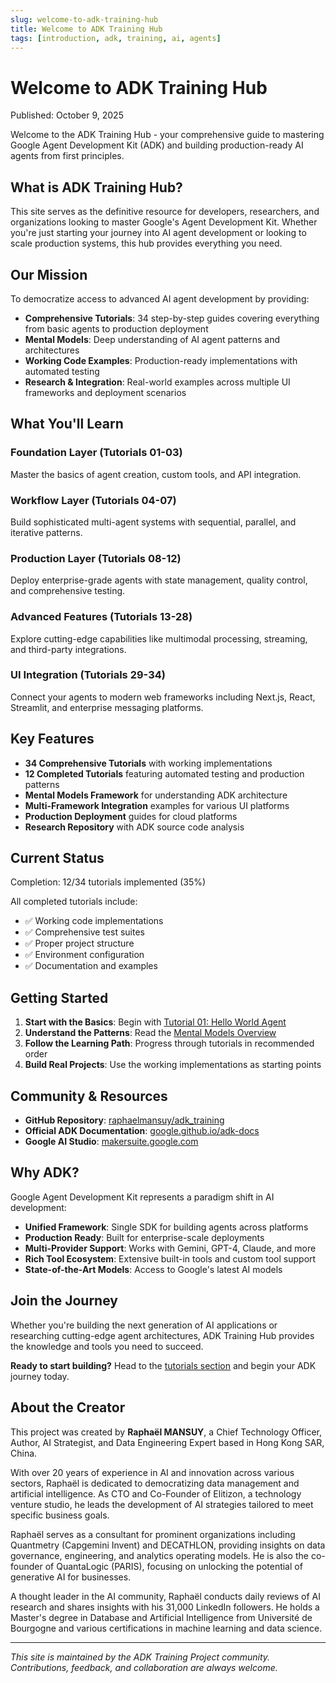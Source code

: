 ```yaml
---
slug: welcome-to-adk-training-hub
title: Welcome to ADK Training Hub
tags: [introduction, adk, training, ai, agents]
---
```


# Welcome to ADK Training Hub

Published: October 9, 2025

Welcome to the ADK Training Hub - your comprehensive guide to mastering Google Agent Development Kit (ADK) and building production-ready AI agents from first principles.

<!-- truncate -->

## What is ADK Training Hub?

This site serves as the definitive resource for developers, researchers, and organizations looking to master Google's Agent Development Kit. Whether you're just starting your journey into AI agent development or looking to scale production systems, this hub provides everything you need.

## Our Mission

To democratize access to advanced AI agent development by providing:

- **Comprehensive Tutorials**: 34 step-by-step guides covering everything from basic agents to production deployment
- **Mental Models**: Deep understanding of AI agent patterns and architectures
- **Working Code Examples**: Production-ready implementations with automated testing
- **Research & Integration**: Real-world examples across multiple UI frameworks and deployment scenarios

## What You'll Learn

### Foundation Layer (Tutorials 01-03)

Master the basics of agent creation, custom tools, and API integration.

### Workflow Layer (Tutorials 04-07)

Build sophisticated multi-agent systems with sequential, parallel, and iterative patterns.

### Production Layer (Tutorials 08-12)

Deploy enterprise-grade agents with state management, quality control, and comprehensive testing.

### Advanced Features (Tutorials 13-28)

Explore cutting-edge capabilities like multimodal processing, streaming, and third-party integrations.

### UI Integration (Tutorials 29-34)

Connect your agents to modern web frameworks including Next.js, React, Streamlit, and enterprise messaging platforms.

## Key Features

- **34 Comprehensive Tutorials** with working implementations
- **12 Completed Tutorials** featuring automated testing and production patterns
- **Mental Models Framework** for understanding ADK architecture
- **Multi-Framework Integration** examples for various UI platforms
- **Production Deployment** guides for cloud platforms
- **Research Repository** with ADK source code analysis

## Current Status

Completion: 12/34 tutorials implemented (35%)

All completed tutorials include:

- ✅ Working code implementations
- ✅ Comprehensive test suites
- ✅ Proper project structure
- ✅ Environment configuration
- ✅ Documentation and examples

## Getting Started

1. **Start with the Basics**: Begin with [Tutorial 01: Hello World Agent](/docs/hello_world_agent)
2. **Understand the Patterns**: Read the [Mental Models Overview](/docs/overview)
3. **Follow the Learning Path**: Progress through tutorials in recommended order
4. **Build Real Projects**: Use the working implementations as starting points

## Community & Resources

- **GitHub Repository**: [raphaelmansuy/adk_training](https://github.com/raphaelmansuy/adk_training)
- **Official ADK Documentation**: [google.github.io/adk-docs](https://google.github.io/adk-docs)
- **Google AI Studio**: [makersuite.google.com](https://makersuite.google.com/app/apikey)

## Why ADK?

Google Agent Development Kit represents a paradigm shift in AI development:

- **Unified Framework**: Single SDK for building agents across platforms
- **Production Ready**: Built for enterprise-scale deployments
- **Multi-Provider Support**: Works with Gemini, GPT-4, Claude, and more
- **Rich Tool Ecosystem**: Extensive built-in tools and custom tool support
- **State-of-the-Art Models**: Access to Google's latest AI models

## Join the Journey

Whether you're building the next generation of AI applications or researching cutting-edge agent architectures, ADK Training Hub provides the knowledge and tools you need to succeed.

**Ready to start building?** Head to the [tutorials section](/docs/hello_world_agent) and begin your ADK journey today.

## About the Creator

This project was created by **Raphaël MANSUY**, a Chief Technology Officer, Author, AI Strategist, and Data Engineering Expert based in Hong Kong SAR, China.

With over 20 years of experience in AI and innovation across various sectors, Raphaël is dedicated to democratizing data management and artificial intelligence. As CTO and Co-Founder of Elitizon, a technology venture studio, he leads the development of AI strategies tailored to meet specific business goals.

Raphaël serves as a consultant for prominent organizations including Quantmetry (Capgemini Invent) and DECATHLON, providing insights on data governance, engineering, and analytics operating models. He is also the co-founder of QuantaLogic (PARIS), focusing on unlocking the potential of generative AI for businesses.

A thought leader in the AI community, Raphaël conducts daily reviews of AI research and shares insights with his 31,000 LinkedIn followers. He holds a Master's degree in Database and Artificial Intelligence from Université de Bourgogne and various certifications in machine learning and data science.

---

_This site is maintained by the ADK Training Project community. Contributions, feedback, and collaboration are always welcome._
